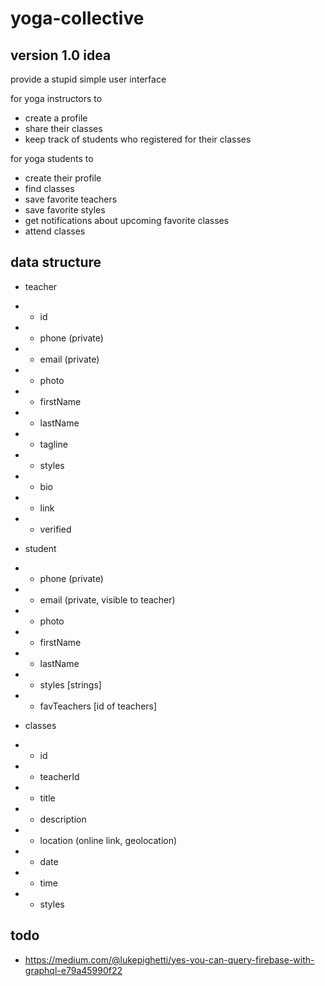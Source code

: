 # yoga-collective

## version 1.0 idea

provide a stupid simple user interface

for yoga instructors to

- create a profile
- share their classes
- keep track of students who registered for their classes

for yoga students to

- create their profile
- find classes
- save favorite teachers
- save favorite styles
- get notifications about upcoming favorite classes
- attend classes

## data structure

- teacher
- - id
- - phone (private)
- - email (private)
- - photo
- - firstName
- - lastName
- - tagline
- - styles
- - bio
- - link
- - verified

- student
- - phone (private)
- - email (private, visible to teacher)
- - photo
- - firstName
- - lastName
- - styles [strings]
- - favTeachers [id of teachers]

- classes
- - id
- - teacherId
- - title
- - description
- - location (online link, geolocation)
- - date
- - time
- - styles

## todo

- https://medium.com/@lukepighetti/yes-you-can-query-firebase-with-graphql-e79a45990f22

